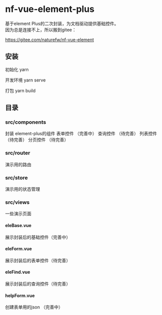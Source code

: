 # nf-vue-element-plus

基于element Plus的二次封装，为文档驱动提供基础控件。  
因为总是连接不上，所以搬到gitee：  

https://gitee.com/naturefw/nf-vue-element  


## 安装

初始化
yarn

开发环境
yarn serve

打包
yarn build

## 目录

### src/components

封装 element-plus的组件
表单控件 （完善中）
查询控件 （待完善）
列表控件 （待完善）
分页控件 （待完善）

### src/router

演示用的路由

### src/store

演示用的状态管理

### src/views

一些演示页面

#### eleBase.vue

展示封装后的基础控件（完善中）

#### eleForm.vue

展示封装后的表单控件（待完善）

#### eleFind.vue

展示封装后的查询控件（待完善）

#### helpForm.vue

创建表单用的json （完善中）
